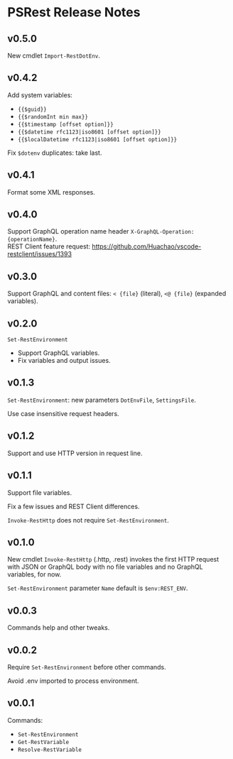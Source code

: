 # PSRest Release Notes

## v0.5.0

New cmdlet `Import-RestDotEnv`.

## v0.4.2

Add system variables:
- `{{$guid}}`
- `{{$randomInt min max}}`
- `{{$timestamp [offset option]}}`
- `{{$datetime rfc1123|iso8601 [offset option]}}`
- `{{$localDatetime rfc1123|iso8601 [offset option]}}`

Fix `$dotenv` duplicates: take last.

## v0.4.1

Format some XML responses.

## v0.4.0

Support GraphQL operation name header `X-GraphQL-Operation: {operationName}`.\
REST Client feature request: https://github.com/Huachao/vscode-restclient/issues/1393

## v0.3.0

Support GraphQL and content files: `< {file}` (literal), `<@ {file}` (expanded variables).

## v0.2.0

`Set-RestEnvironment`
- Support GraphQL variables.
- Fix variables and output issues.

## v0.1.3

`Set-RestEnvironment`: new parameters `DotEnvFile`, `SettingsFile`.

Use case insensitive request headers.

## v0.1.2

Support and use HTTP version in request line.

## v0.1.1

Support file variables.

Fix a few issues and REST Client differences.

`Invoke-RestHttp` does not require `Set-RestEnvironment`.

## v0.1.0

New cmdlet `Invoke-RestHttp` (.http, .rest) invokes the first HTTP request with
JSON or GraphQL body with no file variables and no GraphQL variables, for now.

`Set-RestEnvironment` parameter `Name` default is `$env:REST_ENV`.

## v0.0.3

Commands help and other tweaks.

## v0.0.2

Require `Set-RestEnvironment` before other commands.

Avoid .env imported to process environment.

## v0.0.1

Commands:

- `Set-RestEnvironment`
- `Get-RestVariable`
- `Resolve-RestVariable`
